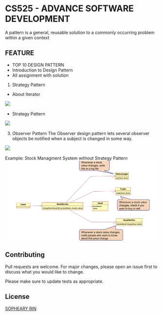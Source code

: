 # CS525 - ADVANCE SOFTWARE DEVELOPMENT

A pattern is a general, reusable solution to a commonly occurring problem
within a given context

## FEATURE
- TOP 10 DESIGN PATTERN
- Introduction to Design Pattern
- All assignment with solution

1. Strategy Pattern

+ About Iterator
<img src="https://media.geeksforgeeks.org/wp-content/uploads/20211221155606/javaforward-660x324.png">

+ Strategy Pattern
<img src="https://media.geeksforgeeks.org/wp-content/uploads/classss.jpg">

3. Observer Pattern
The Observer design pattern lets several observer objects be notified when a subject is changed in some way. 
<img src="https://upload.wikimedia.org/wikipedia/commons/0/01/W3sDesign_Observer_Design_Pattern_UML.jpg">

Example: Stock Managment System without Strategy Pattern
<img src="https://github.com/sophearyrin-dev/CS525-ASD/blob/observer/images/Screenshot%20at%20Feb%2024%2008-49-37.png">

## Contributing

Pull requests are welcome. For major changes, please open an issue first
to discuss what you would like to change.

Please make sure to update tests as appropriate.

## License

[SOPHEARY RIN](https://github.com/sophearyrin-dev)
